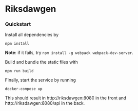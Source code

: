 Riksdawgen
=========

### Quickstart
Install all dependencies by

```npm install```

**Note:** if it fails, try `npm install -g webpack webpack-dev-server`.

Build and bundle the static files with

```npm run build```

Finally, start the service by running

```docker-compose up```

This should result in http://riksdawgen:8080 in the front and http://riksdawgen:8080/api in the back.